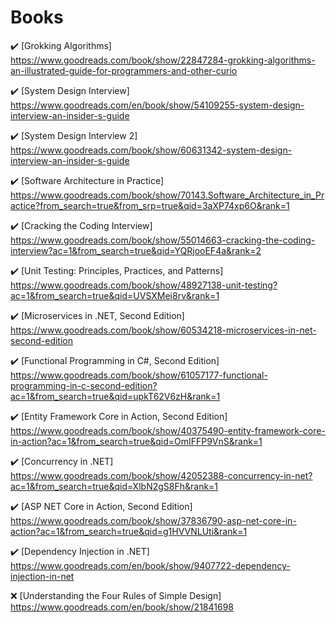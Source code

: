 # Books

:heavy_check_mark: [Grokking Algorithms] \
https://www.goodreads.com/book/show/22847284-grokking-algorithms-an-illustrated-guide-for-programmers-and-other-curio

:heavy_check_mark: [System Design Interview] \
https://www.goodreads.com/en/book/show/54109255-system-design-interview-an-insider-s-guide

:heavy_check_mark: [System Design Interview 2] \
https://www.goodreads.com/book/show/60631342-system-design-interview-an-insider-s-guide

:heavy_check_mark: [Software Architecture in Practice] \
https://www.goodreads.com/book/show/70143.Software_Architecture_in_Practice?from_search=true&from_srp=true&qid=3aXP74xp6O&rank=1

:heavy_check_mark: [Cracking the Coding Interview] \
https://www.goodreads.com/book/show/55014663-cracking-the-coding-interview?ac=1&from_search=true&qid=YQRjooEF4a&rank=2

:heavy_check_mark: [Unit Testing: Principles, Practices, and Patterns] \
https://www.goodreads.com/book/show/48927138-unit-testing?ac=1&from_search=true&qid=UVSXMei8rv&rank=1

:heavy_check_mark: [Microservices in .NET, Second Edition] \
https://www.goodreads.com/book/show/60534218-microservices-in-net-second-edition

:heavy_check_mark: [Functional Programming in C#, Second Edition] \
https://www.goodreads.com/book/show/61057177-functional-programming-in-c-second-edition?ac=1&from_search=true&qid=upkT62V6zH&rank=1

:heavy_check_mark: [Entity Framework Core in Action, Second Edition] \
https://www.goodreads.com/book/show/40375490-entity-framework-core-in-action?ac=1&from_search=true&qid=OmIFFP9VnS&rank=1

:heavy_check_mark: [Concurrency in .NET] \
https://www.goodreads.com/book/show/42052388-concurrency-in-net?ac=1&from_search=true&qid=XlbN2gS8Fh&rank=1

:heavy_check_mark: [ASP NET Core in Action, Second Edition] \
https://www.goodreads.com/book/show/37836790-asp-net-core-in-action?ac=1&from_search=true&qid=g1HVVNLUti&rank=1

:heavy_check_mark: [Dependency Injection in .NET] \
https://www.goodreads.com/en/book/show/9407722-dependency-injection-in-net

:x: [Understanding the Four Rules of Simple Design] \
https://www.goodreads.com/en/book/show/21841698
